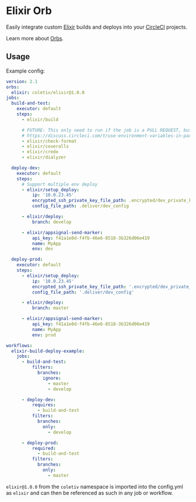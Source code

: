 # Elixir Orb

Easily integrate custom [Elixir](https://elixir-lang.org) builds and deploys into your [CircleCI](https://circleci.com/ "CircleCI") projects. 

Learn more about [Orbs](https://github.com/CircleCI-Public/config-preview-sdk/blob/master/docs/using-orbs.md "orb").

## Usage

Example config:

```yaml
version: 2.1
orbs:
  elixir: coletiv/elixir@1.0.0
jobs:
  build-and-test:
    executor: default
    steps:
      - elixir/build

      # FUTURE: This only need to run if the job is a PULL REQUEST, but the feature isn't available yet
      # https://discuss.circleci.com/t/use-environment-variables-in-parameters/26314/5
      - elixir/check-format
      - elixir/coveralls
      - elixir/credo
      - elixir/dialyzer

  deploy-dev:
    executor: default
    steps:
      # Support multiple env deploy
      - elixir/setup_deploy:
          ip: '10.0.23.45'
          encrypted_ssh_private_key_file_path: .encrypted/dev_private_key.pem
          config_file_path: .deliver/dev_config

      - elixir/deploy:
          branch: develop

      - elixir/appsignal-send-marker:
          api_key: f41a1e0d-f4fb-46e6-8518-3b326d06e419
          name: MyApp
          env: dev

  deploy-prod:
    executor: default
    steps:
      - elixir/setup_deploy:
          ip: '10.0.23.45'
          encrypted_ssh_private_key_file_path: '.encrypted/dev_private_key.pem'
          config_file_path: '.deliver/dev_config'

      - elixir/deploy:
          branch: master

      - elixir/appsignal-send-marker:
          api_key: f41a1e0d-f4fb-46e6-8518-3b326d06e419
          name: MyApp
          env: prod

workflows:
  elixir-build-deploy-example:
    jobs:
      - build-and-test:
          filters:
            branches:
              ignore:
                - master
                - develop

      - deploy-dev:
          requires:
            - build-and-test
          filters:
            branches:
              only:
                - develop

      - deploy-prod:
          required:
            - build-and-test
          filters:
            branches:
              only:
                - master
```

`elixir@1.0.0` from the `coletiv` namespace is imported into the config.yml as `elixir` and can then be referenced as such in any job or workflow.
